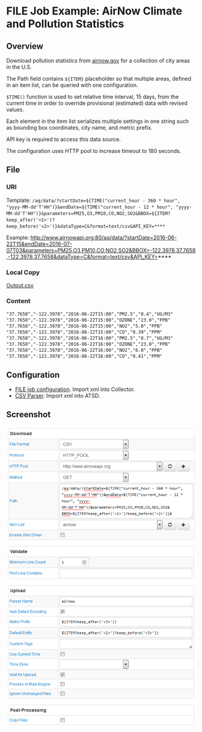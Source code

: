 # FILE Job Example: AirNow Climate and Pollution Statistics

## Overview

Download pollution statistics from [airnow.gov](https://www.airnow.gov/) for a collection of city areas in the U.S.

The Path field contains `${ITEM}` placeholder so that multiple areas, defined in an item list, can be queried with one configuration.

`$TIME()` function is used to set relative time interval, 15 days, from the current time in order to override provisional (estimated) data with revised values.

Each element in the item list serializes multiple settings in one string such as bounding box coordinates, city name, and metric prefix.

API key is required to access this data source.

The configuration uses HTTP pool to increase timeout to 180 seconds.

## File

### URI

Template: `/aq/data/?startDate=${TIME("current_hour - 360 * hour", "yyyy-MM-dd'T'HH")}&endDate=${TIME("current_hour - 12 * hour", "yyyy-MM-dd'T'HH")}&parameters=PM25,O3,PM10,CO,NO2,SO2&BBOX=${ITEM?keep_after('<1>')?keep_before('<2>')}&dataType=C&format=text/csv&API_KEY=****`

Example: http://www.airnowapi.org:80/aq/data/?startDate=2016-06-22T15&endDate=2016-07-07T03&parameters=PM25,O3,PM10,CO,NO2,SO2&BBOX=-122.3978,37.7658,-122.3978,37.7658&dataType=C&format=text/csv&API_KEY=****

### Local Copy

[Output.csv](Output.csv)

### Content

```ls
"37.7658","-122.3978","2016-06-22T15:00","PM2.5","8.4","UG/M3"
"37.7658","-122.3978","2016-06-22T15:00","OZONE","23.0","PPB"
"37.7658","-122.3978","2016-06-22T15:00","NO2","5.0","PPB"
"37.7658","-122.3978","2016-06-22T15:00","CO","0.39","PPM"
"37.7658","-122.3978","2016-06-22T16:00","PM2.5","8.7","UG/M3"
"37.7658","-122.3978","2016-06-22T16:00","OZONE","23.0","PPB"
"37.7658","-122.3978","2016-06-22T16:00","NO2","6.0","PPB"
"37.7658","-122.3978","2016-06-22T16:00","CO","0.41","PPM"
```

## Configuration

* [FILE job configuration](airnow-job.xml). Import xml into Collector.
* [CSV Parser](airnow-parser.xml). Import xml into ATSD.

## Screenshot

![Job Screenshot](airnow-config.png)